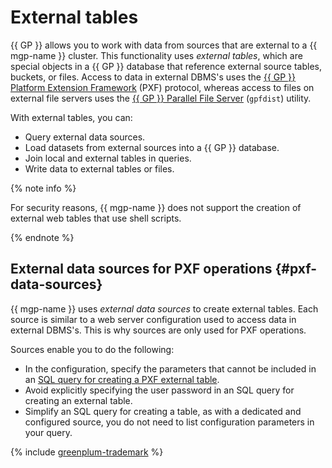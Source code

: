 # External tables

{{ GP }} allows you to work with data from sources that are external to a {{ mgp-name }} cluster. This functionality uses _external tables_, which are special objects in a {{ GP }} database that reference external source tables, buckets, or files. Access to data in external DBMS's uses the [{{ GP }} Platform Extension Framework](../operations/external-tables.md) (PXF) protocol, whereas access to files on external file servers uses the [{{ GP }} Parallel File Server](../operations/gpfdist/connect.md) (`gpfdist`) utility.

With external tables, you can:

* Query external data sources.
* Load datasets from external sources into a {{ GP }} database.
* Join local and external tables in queries.
* Write data to external tables or files.

{% note info %}

For security reasons, {{ mgp-name }} does not support the creation of external web tables that use shell scripts.

{% endnote %}

## External data sources for PXF operations {#pxf-data-sources}

{{ mgp-name }} uses _external data sources_ to create external tables. Each source is similar to a web server configuration used to access data in external DBMS's. This is why sources are only used for PXF operations.

Sources enable you to do the following:

* In the configuration, specify the parameters that cannot be included in an [SQL query for creating a PXF external table](../operations/pxf/create-table.md).
* Avoid explicitly specifying the user password in an SQL query for creating an external table.
* Simplify an SQL query for creating a table, as with a dedicated and configured source, you do not need to list configuration parameters in your query.

{% include [greenplum-trademark](../../_includes/mdb/mgp/trademark.md) %}
